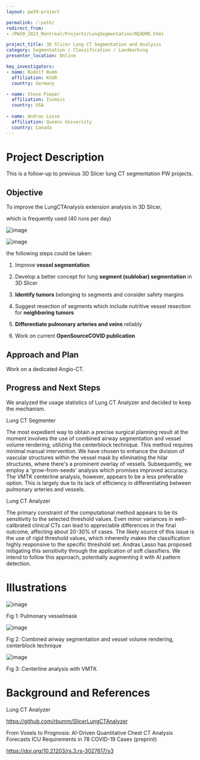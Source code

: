 ```yaml
---
layout: pw39-project

permalink: /:path/
redirect_from:
- /PW39_2023_Montreal/Projects/LungSegmentation/README.html

project_title: 3D Slicer Lung CT Segmentation and Analysis
category: Segmentation / Classification / Landmarking
presenter_location: Online

key_investigators:
- name: Rudolf Bumm
  affiliation: KSGR
  country: Germany

- name: Steve Pieper
  affiliation: Isomics
  country: USA
  
- name: Andras Lasso
  affiliation: Queens University
  country: Canada
---
```


# Project Description

This is a follow-up to previous 3D Slicer lung CT segmentation PW projects. 


## Objective

To improve the LungCTAnalysis extension analysis in 3D Slicer, 

which is frequently used (40 runs per day) 

![image](https://github.com/NA-MIC/ProjectWeek/assets/18140094/51840d88-e21f-489e-9943-e292ea8994b9)

![image](https://github.com/NA-MIC/ProjectWeek/assets/18140094/ee0a6b06-9647-44b7-be68-84bbd04c4256)


the following steps could be taken:

1. Improve **vessel segmentation**

2. Develop a better concept for lung **segment (sublobar) segmentation** in 3D Slicer

3. **Identify tumors** belonging to segments and consider safety margins

4. Suggest resection of segments which include nutritive vessel resection for **neighboring tumors**

5. **Differentiate pulmonary arteries and veins** reliably
  
6. Work on current **OpenSourceCOVID publication**
  
## Approach and Plan

Work on a dedicated Angio-CT. 


## Progress and Next Steps

We analyzed the usage statistics of Lung CT Analyzer and decided to keep the mechanism. 

Lung CT Segmenter

The most expedient way to obtain a precise surgical planning result at the moment involves the use of combined airway segmentation and vessel volume rendering, utilizing the centerblock technique. This method requires minimal manual intervention. We have chosen to enhance the division of vascular structures within the vessel mask by eliminating the hilar structures, where there's a prominent overlay of vessels. Subsequently, we employ a 'grow-from-seeds' analysis which promises improved accuracy. The VMTK centerline analysis, however, appears to be a less preferable option. This is largely due to its lack of efficiency in differentiating between pulmonary arteries and vessels.

Lung CT Analyzer 

The primary constraint of the computational method appears to be its sensitivity to the selected threshold values. Even minor variances in well-calibrated clinical CTs can lead to appreciable differences in the final outcome, affecting about 20-30% of cases. The likely source of this issue is the use of rigid threshold values, which inherently makes the classification highly responsive to the specific threshold set. Andras Lasso has proposed mitigating this sensitivity through the application of soft classifiers. We intend to follow this approach, potentially augmenting it with AI pattern detection.

# Illustrations

![image](https://github.com/NA-MIC/ProjectWeek/assets/18140094/a5b9aa50-3f4f-4a70-9edb-d90346a918c2)

Fig 1: Pulmonary vesselmask

![image](https://github.com/NA-MIC/ProjectWeek/assets/18140094/8760d090-c003-4a67-a0be-bba3c17fc677)

Fig 2: Combined airway segmentation and vessel volume rendering, centerblock technique

![image](https://github.com/NA-MIC/ProjectWeek/assets/18140094/c8e5f155-5c03-4b94-9983-0fb6850ae7a1)

Fig 3: Centerline analysis with VMTK

# Background and References

Lung CT Analyzer

https://github.com/rbumm/SlicerLungCTAnalyzer

From Voxels to Prognosis: AI-Driven Quantitative Chest CT Analysis Forecasts ICU Requirements in 78 COVID-19 Cases (preprint) 

https://doi.org/10.21203/rs.3.rs-3027617/v3










